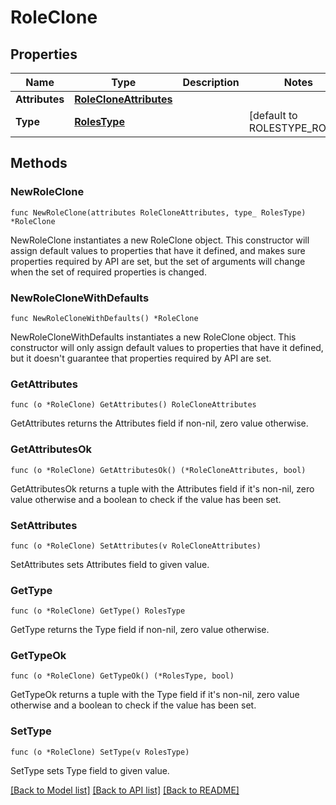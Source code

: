 # RoleClone

## Properties

| Name           | Type                                              | Description | Notes                        |
| -------------- | ------------------------------------------------- | ----------- | ---------------------------- |
| **Attributes** | [**RoleCloneAttributes**](RoleCloneAttributes.md) |             |
| **Type**       | [**RolesType**](RolesType.md)                     |             | [default to ROLESTYPE_ROLES] |

## Methods

### NewRoleClone

`func NewRoleClone(attributes RoleCloneAttributes, type_ RolesType) *RoleClone`

NewRoleClone instantiates a new RoleClone object.
This constructor will assign default values to properties that have it defined,
and makes sure properties required by API are set, but the set of arguments
will change when the set of required properties is changed.

### NewRoleCloneWithDefaults

`func NewRoleCloneWithDefaults() *RoleClone`

NewRoleCloneWithDefaults instantiates a new RoleClone object.
This constructor will only assign default values to properties that have it defined,
but it doesn't guarantee that properties required by API are set.

### GetAttributes

`func (o *RoleClone) GetAttributes() RoleCloneAttributes`

GetAttributes returns the Attributes field if non-nil, zero value otherwise.

### GetAttributesOk

`func (o *RoleClone) GetAttributesOk() (*RoleCloneAttributes, bool)`

GetAttributesOk returns a tuple with the Attributes field if it's non-nil, zero value otherwise
and a boolean to check if the value has been set.

### SetAttributes

`func (o *RoleClone) SetAttributes(v RoleCloneAttributes)`

SetAttributes sets Attributes field to given value.

### GetType

`func (o *RoleClone) GetType() RolesType`

GetType returns the Type field if non-nil, zero value otherwise.

### GetTypeOk

`func (o *RoleClone) GetTypeOk() (*RolesType, bool)`

GetTypeOk returns a tuple with the Type field if it's non-nil, zero value otherwise
and a boolean to check if the value has been set.

### SetType

`func (o *RoleClone) SetType(v RolesType)`

SetType sets Type field to given value.

[[Back to Model list]](../README.md#documentation-for-models) [[Back to API list]](../README.md#documentation-for-api-endpoints) [[Back to README]](../README.md)

